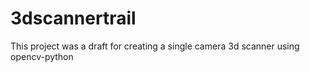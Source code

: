 # 3dscannertrail
This project was a draft for creating a single camera 3d scanner using opencv-python
